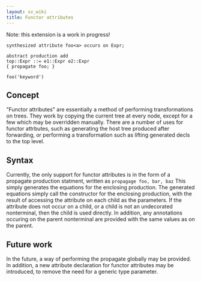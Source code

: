 ```yaml
---
layout: sv_wiki
title: Functor attributes
---
```


Note: this extension is a work in progress!  

```
synthesized attribute foo<a> occurs on Expr;

abstract production add
top::Expr ::= e1::Expr e2::Expr
{ propagate foo; }

foo('keyword')
```

## Concept
"Functor attributes" are essentially a method of performing transformations on trees.  They work by copying the current tree at every node, except for a few which may be overridden manually.  There are a number of uses for
functor attrbutes, such as generating the host tree produced after forwarding, or performing a transformation such as lifting generated decls to the top level.  

## Syntax
Currently, the only support for functor attributes is in the form of a propagate production statment, written as
```propagage foo, bar, baz```
This simply generates the equations for the enclosing production.  The generated equations simply call the
constructor for the enclosing production, with the result of accessing the attribute on each child as the
parameters.  If the attribute does not occur on a child, or a child is not an undecorated nonterminal, then the
child is used directly.  In addition, any annotations occuring on the parent nonterminal are provided with the same
values as on the parent.  

## Future work
In the future, a way of performing the propagate globally may be provided.  In addition, a new attribute declaration
for functor attributes may be introduced, to remove the need for a generic type parameter.  
